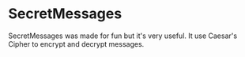 # SecretMessages
SecretMessages was made for fun but it's very useful. It use Caesar's Cipher to encrypt and decrypt messages.
